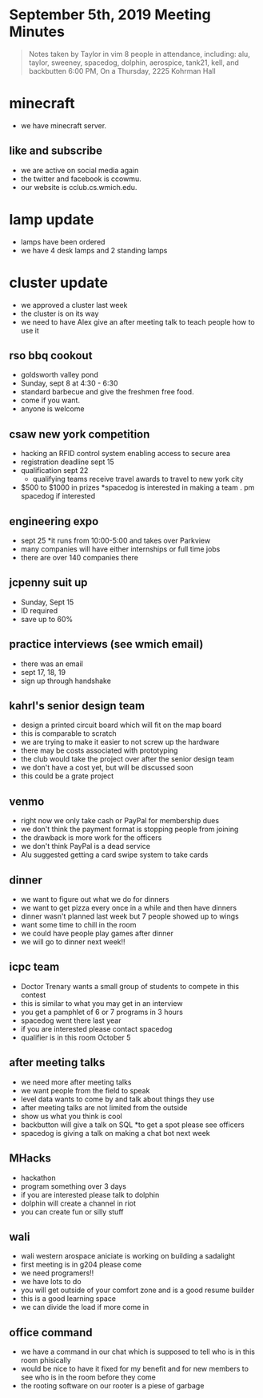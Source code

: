 # September 5th, 2019 Meeting Minutes
> Notes taken by Taylor in vim
> 8  people in attendance, including: alu, taylor, sweeney, spacedog, dolphin, aerospice, tank21, kell, and backbutten 
> 6:00 PM, On a Thursday, 2225 Kohrman Hall
# minecraft
* we have minecraft server.

## like and subscribe
* we are active on social media again
* the twitter and facebook is ccowmu.
* our website is cclub.cs.wmich.edu.

# lamp update
* lamps have been ordered
* we have 4 desk lamps and 2 standing lamps

# cluster update
* we approved a cluster  last week
* the cluster is on its way
* we need to have Alex give an after meeting talk to teach people how to use it

## rso bbq cookout
* goldsworth valley pond
* Sunday, sept 8 at 4:30 - 6:30
* standard barbecue and give the freshmen free  food.
* come if you want.
* anyone is welcome

## csaw new york competition
* hacking an RFID control system enabling access to secure area
* registration deadline sept 15
* qualification sept 22
	* qualifying teams receive travel awards to travel to new york city
* $500 to $1000 in prizes
*spacedog is interested in making a team . pm spacedog if interested

## engineering expo
* sept 25
*it runs from  10:00-5:00 and takes over Parkview
* many companies will have either internships or full time jobs
* there are over 140 companies there

## jcpenny suit up
* Sunday, Sept 15
* ID required
* save up to 60%

## practice interviews (see wmich email)
* there was an email
* sept 17, 18, 19
* sign up through handshake

## kahrl's senior design team
* design a printed circuit board which will fit on the map  board
* this is comparable to scratch
* we are trying to make it easier to not screw up the hardware
* there may be costs  associated  with prototyping
* the club would take the project over after the senior design team
* we don't have a cost yet, but will be discussed soon
* this could be a grate project

## venmo
* right now we only take cash or PayPal for membership dues
* we don't think the payment format is  stopping people from joining
* the drawback is more work for the officers
* we don't think PayPal is  a dead service 
* Alu suggested getting a card swipe system to take cards

## dinner
* we want to figure out what we do for dinners
* we want to get pizza every once in a while and then have dinners 
* dinner wasn't planned last week but 7 people showed up to wings
* want some time to chill in the room
* we could have people play games after dinner
* we will go to dinner next week!!

## icpc team
* Doctor Trenary wants a small group of students to compete in this contest
* this is similar to what you may get in an interview
* you get a pamphlet of 6 or 7 programs in 3 hours
* spacedog went there last year 
* if you are interested please contact spacedog
* qualifier is in this room  October 5 

## after meeting talks
* we need more after meeting talks
* we want people from the field to speak
* level data wants to come by and talk about things they use
* after meeting talks are not limited from the outside
* show us what you think is cool
* backbutton will give a talk on SQL
*to  get a spot please see officers 
* spacedog is  giving a talk on making a chat bot next week

## MHacks
* hackathon   
* program something  over 3 days 
* if you are interested please talk to dolphin
* dolphin will create a channel in riot
* you can create fun or silly stuff


## wali
* wali western arospace aniciate is working on building a sadalight
* first meeting is in g204 please come
* we need programers!!
* we have lots to do
* you will get outside of your comfort  zone and is a good resume builder
* this is a good learning space
* we can divide the load if more come in

## office command
* we have a command in our chat which is supposed to tell who is in this room phisically
* would be nice to have it fixed for my benefit and for new members to see who is in the room before they come
* the rooting software on our rooter is a piese of garbage 


